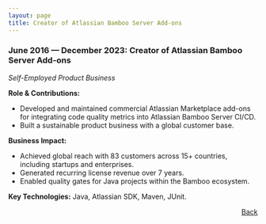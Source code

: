 ```yaml
---
layout: page
title: Creator of Atlassian Bamboo Server Add-ons
---
```


### June 2016 — December 2023: Creator of Atlassian Bamboo Server Add-ons

*Self-Employed Product Business*

**Role & Contributions:**

- Developed and maintained commercial Atlassian Marketplace add-ons for integrating code quality
  metrics into Atlassian Bamboo Server CI/CD.
- Built a sustainable product business with a global customer base.

**Business Impact:**

- Achieved global reach with 83 customers across 15+ countries, including startups and enterprises.
- Generated recurring license revenue over 7 years.
- Enabled quality gates for Java projects within the Bamboo ecosystem.

**Key Technologies:**
Java, Atlassian SDK, Maven, JUnit.

<span style="float: right;">[Back](/#my-career)</span>

